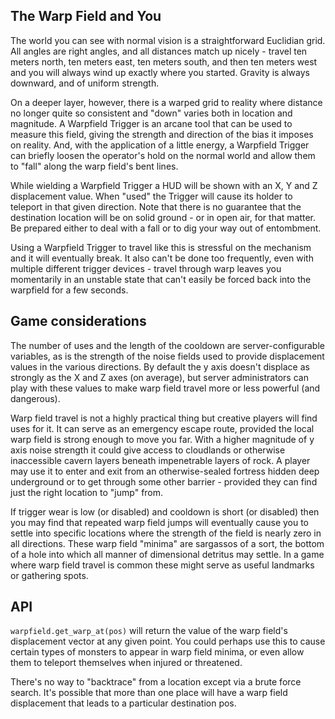 ## The Warp Field and You

The world you can see with normal vision is a straightforward Euclidian grid. All angles are right angles, and all distances match up nicely - travel ten meters north, ten meters east, ten meters south, and then ten meters west and you will always wind up exactly where you started. Gravity is always downward, and of uniform strength.

On a deeper layer, however, there is a warped grid to reality where distance no longer quite so consistent and "down" varies both in location and magnitude. A Warpfield Trigger is an arcane tool that can be used to measure this field, giving the strength and direction of the bias it imposes on reality. And, with the application of a little energy, a Warpfield Trigger can briefly loosen the operator's hold on the normal world and allow them to "fall" along the warp field's bent lines.

While wielding a Warpfield Trigger a HUD will be shown with an X, Y and Z displacement value. When "used" the Trigger will cause its holder to teleport in that given direction. Note that there is no guarantee that the destination location will be on solid ground - or in open air, for that matter. Be prepared either to deal with a fall or to dig your way out of entombment.

Using a Warpfield Trigger to travel like this is stressful on the mechanism and it will eventually break. It also can't be done too frequently, even with multiple different trigger devices - travel through warp leaves you momentarily in an unstable state that can't easily be forced back into the warpfield for a few seconds.

## Game considerations

The number of uses and the length of the cooldown are server-configurable variables, as is the strength of the noise fields used to provide displacement values in the various directions. By default the y axis doesn't displace as strongly as the X and Z axes (on average), but server administrators can play with these values to make warp field travel more or less powerful (and dangerous).

Warp field travel is not a highly practical thing but creative players will find uses for it. It can serve as an emergency escape route, provided the local warp field is strong enough to move you far. With a higher magnitude of y axis noise strength it could give access to cloudlands or otherwise inaccessible cavern layers beneath impenetrable layers of rock. A player may use it to enter and exit from an otherwise-sealed fortress hidden deep underground or to get through some other barrier - provided they can find just the right location to "jump" from.

If trigger wear is low (or disabled) and cooldown is short (or disabled) then you may find that repeated warp field jumps will eventually cause you to settle into specific locations where the strength of the field is nearly zero in all directions. These warp field "minima" are sargassos of a sort, the bottom of a hole into which all manner of dimensional detritus may settle. In a game where warp field travel is common these might serve as useful landmarks or gathering spots.

## API

``warpfield.get_warp_at(pos)`` will return the value of the warp field's displacement vector at any given point. You could perhaps use this to cause certain types of monsters to appear in warp field minima, or even allow them to teleport themselves when injured or threatened.

There's no way to "backtrace" from a location except via a brute force search. It's possible that more than one place will have a warp field displacement that leads to a particular destination pos.